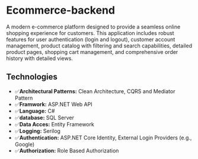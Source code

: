 # Ecommerce-backend

A modern e-commerce platform designed to provide a seamless online shopping experience for customers. This application includes robust features for user authentication (login and logout), customer account management, product catalog with filtering and search capabilities, detailed product pages, shopping cart management, and comprehensive order history with detailed views.

## Technologies
  - ✅**Architectural Patterns:** Clean Architecture, CQRS and Mediator Pattern
  - ✅**Framwork:** ASP.NET Web API
  - ✅**Language:** C#
  - ✅**database:** SQL Server 
  - ✅**Data Acces:** Entity Framework
  - ✅**Logging:** Serilog
  - ✅**Authentication:** ASP.NET Core Identity, External Login Providers (e.g., Google)
  - ✅**Authorization:** Role Based Authorization
